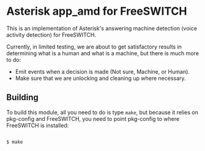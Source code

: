 Asterisk app_amd for FreeSWITCH
===============================

This is an implementation of Asterisk's answering machine detection (voice
activity detection) for FreeSWITCH.

Currently, in limited testing, we are about to get satisfactory results in
determining what is a human and what is a machine, but there is much more to
do:

* Emit events when a decision is made (Not sure, Machine, or Human).
* Make sure that we are unlocking and cleaning up where necessary.

Building
--------

To build this module, all you need to do is type `make`, but because it relies
on pkg-config and FreeSWITCH, you need to point pkg-config to where FreeSWITCH
is installed:

```$ export PKG_CONFIG_PATH=/usr/local/freeswitch/lib/pkgconfig/

$ make
```
